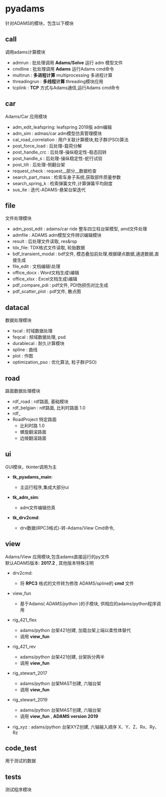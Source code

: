 
<!-- ## 数据结构更新  -->

# pyadams
针对ADAMS的模块，包含以下模块

## call
调用adams计算模块
+ admrun : 批处理调用 __Adams/Solve__ 运行 adm 模型文件
+ cmdline : 批处理调用 __Adams__ 运行Adams cmd命令
+ multirun : __多进程计算__ multiprocessing 多进程计算
+ threadingrun : __多线程计算__ threading模块应用
+ tcplink : __TCP__ 方式与Adams通信,运行Adams cmd命令

## car
Adams/Car 应用模块
+ adm_edit_leafspring: leafspring 2019版 adm编辑
+ adm_sim 		: admas/car adm模型仿真管理模块
+ cal_road_correlation : 用户关联计算模块,粒子群(PSO)算法
+ post_force_load : 后处理-载荷分解
+ post_handle_crc : 后处理-操纵稳定性-稳态回转
+ post_handle_s : 后处理-操纵稳定性-蛇行试验
+ post_tilt 	: 后处理-侧翻台架
+ request_check : request__部分__数据检查
+ search_part_mass : 检索车身子系统,获取部件质量参数
+ search_spring_k : 检索弹簧文件,计算弹簧平均刚度
+ sus_ite : 迭代-ADAMS-悬架台架迭代


## file 
文件处理模块
+ adm_post_edit : adams/car ride 整车四立柱台架模型, amd文件处理
+ admfile : ADAMS adm模型文件辨识编辑模块
+ result : 后处理文件读取, res&rsp
+ tdx_file: TDX格式文件读取, 轮胎数据
+ bdf_transient_modal : bdf文件, 模态叠加前处理,根据硬点数据,通道数据,直接生成
+ file_edit : 文档编辑\处理
+ office_docx : Word文档生成\编辑
+ office_xlsx : Excel文档生成\编辑
+ pdf_compare_pdi : pdf文件, PDI伪损伤对比生成
+ pdf_scatter_plot : pdf文件, 散点图

## datacal
数据处理模块
+ tscal : 时域数据处理
+ feqcal : 频域数据处理, psd
+ durablecal : 耐久计算模块
+ spline : 曲线
+ plot : 作图
+ optimization_pso : 优化算法, 粒子群(PSO)


## road
路面数据处理模块
+ rdf_road : rdf路面, 基础模块
+ rdf_belgian : rdf路面, 比利时路面 1.0
+ rdf_
+ RoadProject 特定路面
	+ 比利时路 1.0
	+ 螺旋翻滚路面
	+ 边坡翻滚路面

## ui
GUI模块，tkinter调用为主
+ __tk_pyadams_main__:
	+ 主运行程序,集成大部分ui

+ __tk_adm_sim__:
	+ adm文件编辑仿真

+ __tk_drv2cmd__:
	+ drv数据(RPC3格式)-转-Adams/View Cmd命令,



## view
Adams/View 应用模块,包含adams直接运行的py文件  
默认ADAMS版本: __2017.2__ , 其他版本特殊注明

+ drv2cmd:
	+ 将 __RPC3__ 格式的文件转为修改 ADAMS/spline的 __cmd__ 文件

+ view_fun     
	+ 基于Adams( _ADAMS/python_ )的子模块, 供相应的adams/python程序调用

+ rig_421_flex 
	+ adams/python 台架421创建, 加载台架上端以柔性体替代
	+ 调用 __view_fun__

+ rig_421_rev
	+ adams/python 台架421创建, 台架拆分两半  
	+ 调用 __view_fun__

+ rig_stewart_2017  
	+ adams/python 台架MAST创建, 六轴台架  
	+ 调用 __view_fun__

+ rig_stewart_2019  
	+ adams/python 台架MAST创建, 六轴台架
	+ 调用 __view_fun__ , __ADAMS version 2019__

+ rig_xyz : adams/python 台架XYZ创建, 六轴输入顺序 X、Y、Z、Rx、Ry、Rz


## code_test
用于测试的数据

## tests
测试程序模块